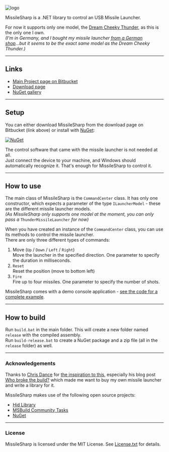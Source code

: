 ![logo](https://bitbucket.org/christianspecht/missilesharp/raw/tip/img/logo128x128.png)

MissileSharp is a .NET library to control an USB Missile Launcher.

For now it supports only one model, the [Dream Cheeky Thunder](http://www.dreamcheeky.com/thunder-missile-launcher), as this is the only one I own.  
*(I'm in Germany, and I bought my missile launcher [from a German shop](http://www.getdigital.de/products/USB_Raketenwerfer)...but it seems to be the exact same model as the Dream Cheeky Thunder.)*

---

## Links

- [Main Project page on Bitbucket](https://bitbucket.org/christianspecht/missilesharp)
- [Download page](https://bitbucket.org/christianspecht/missilesharp/downloads)
- [NuGet gallery](https://nuget.org/packages/MissileSharp)

---

## Setup

You can either download MissileSharp from the download page on Bitbucket (link above) or install with [NuGet](https://nuget.org/):

[![NuGet](https://bitbucket.org/christianspecht/missilesharp/raw/tip/img/nuget.png)](https://nuget.org/packages/MissileSharp)

The control software that came with the missile launcher is not needed at all.  
Just connect the device to your machine, and Windows should automatically recognize it. That's enough for MissileSharp to control it.

---

## How to use

The main class of MissileSharp is the `CommandCenter` class. It has only one constructor, which expects a parameter of the type `ILauncherModel` - these are the different missile launcher models.  
*(As MissileSharp only supports one model at the moment, you can only pass a* `ThunderMissileLauncher` *for now)*

When you have created an instance of the `CommandCenter` class, you can use its methods to control the missile launcher.  
There are only three different types of commands:

1. Move (`Up` / `Down` / `Left` / `Right`)  
Move the launcher in the specified direction. One parameter to specify the duration in milliseconds.
2. `Reset`  
Reset the position (move to bottom left)
3. `Fire`  
Fire up to four missiles. One parameter to specify the number of shots.

MissileSharp comes with a demo console application - [see the code for a complete example](https://bitbucket.org/christianspecht/missilesharp/src/tip/src/MissileSharp.Demo/Program.cs).

---

## How to build

Run `build.bat` in the main folder. This will create a new folder named `release` with the compiled assembly.  
Run `build-release.bat` to create a NuGet package and a zip file (all in the `release` folder) as well.

---

### Acknowledgements

Thanks to [Chris Dance](https://github.com/codedance) for [the inspiration to this](https://github.com/codedance/Retaliation), especially his blog post [Who broke the build?](http://www.papercut.com/blog/chris/2011/08/19/who-broke-the-build/) which made me want to buy my own missile launcher and write a library for it.

MissileSharp makes use of the following open source projects:

- [Hid Library](https://github.com/mikeobrien/HidLibrary)
- [MSBuild Community Tasks](https://github.com/loresoft/msbuildtasks)
- [NuGet](http://nuget.codeplex.com/)

---

### License

MissileSharp is licensed under the MIT License. See [License.txt](https://bitbucket.org/christianspecht/missilesharp/raw/tip/License.txt) for details.